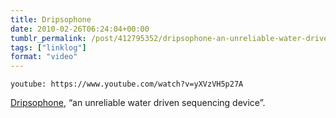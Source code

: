 ```yaml
---
title: Dripsophone
date: 2010-02-26T06:24:04+00:00
tumblr_permalink: /post/412795352/dripsophone-an-unreliable-water-driven
tags: ["linklog"]
format: "video"
---
```


`youtube: https://www.youtube.com/watch?v=yXVzVH5p27A`

[Dripsophone][1], &ldquo;an unreliable water driven sequencing device&rdquo;.

[1]: https://www.youtube.com/watch?v=yXVzVH5p27A
